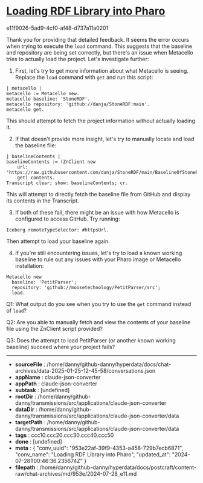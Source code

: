 # [Loading RDF Library into Pharo](https://claude.ai/chat/953e22af-39f9-4353-a458-729b7ecb6871)

e11f9026-5ad9-4cf0-af48-d737a11a0201

 Thank you for providing that detailed feedback. It seems the error occurs when trying to execute the `load` command. This suggests that the baseline and repository are being set correctly, but there's an issue when Metacello tries to actually load the project. Let's investigate further:

1. First, let's try to get more information about what Metacello is seeing. Replace the `load` command with `get` and run this script:

```smalltalk
| metacello |
metacello := Metacello new.
metacello baseline: 'StoneRDF'.
metacello repository: 'github://danja/StoneRDF:main'.
metacello get.
```

This should attempt to fetch the project information without actually loading it.

2. If that doesn't provide more insight, let's try to manually locate and load the baseline file:

```smalltalk
| baselineContents |
baselineContents := (ZnClient new
    url: 'https://raw.githubusercontent.com/danja/StoneRDF/main/BaselineOfStoneRDF.package/BaselineOfStoneRDF.class.st';
    get) contents.
Transcript clear; show: baselineContents; cr.
```

This will attempt to directly fetch the baseline file from GitHub and display its contents in the Transcript.

3. If both of these fail, there might be an issue with how Metacello is configured to access GitHub. Try running:

```smalltalk
Iceberg remoteTypeSelector: #httpsUrl.
```

Then attempt to load your baseline again.

4. If you're still encountering issues, let's try to load a known working baseline to rule out any issues with your Pharo image or Metacello installation:

```smalltalk
Metacello new
  baseline: 'PetitParser';
  repository: 'github://moosetechnology/PetitParser/src';
  load.
```

Q1: What output do you see when you try to use the `get` command instead of `load`?

Q2: Are you able to manually fetch and view the contents of your baseline file using the ZnClient script provided?

Q3: Does the attempt to load PetitParser (or another known working baseline) succeed where your project fails?

---

* **sourceFile** : /home/danny/github-danny/hyperdata/docs/chat-archives/data-2025-01-25-12-45-58/conversations.json
* **appName** : claude-json-converter
* **appPath** : claude-json-converter
* **subtask** : [undefined]
* **rootDir** : /home/danny/github-danny/transmissions/src/applications/claude-json-converter
* **dataDir** : /home/danny/github-danny/transmissions/src/applications/claude-json-converter/data
* **targetPath** : /home/danny/github-danny/transmissions/src/applications/claude-json-converter/data
* **tags** : ccc10.ccc20.ccc30.ccc40.ccc50
* **done** : [undefined]
* **meta** : {
  "conv_uuid": "953e22af-39f9-4353-a458-729b7ecb6871",
  "conv_name": "Loading RDF Library into Pharo",
  "updated_at": "2024-07-28T00:46:36.235674Z"
}
* **filepath** : /home/danny/github-danny/hyperdata/docs/postcraft/content-raw/chat-archives/md/953e/2024-07-28_e11.md